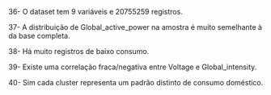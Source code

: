 36- O dataset tem 9 variáveis e 20755259 registros.

37- A distribuição de Global_active_power na amostra é muito semelhante à da base completa.

38- Há muito registros de baixo consumo.

39- Existe uma correlação fraca/negativa entre Voltage e Global_intensity.

40- Sim cada cluster representa um padrão distinto de consumo doméstico.
